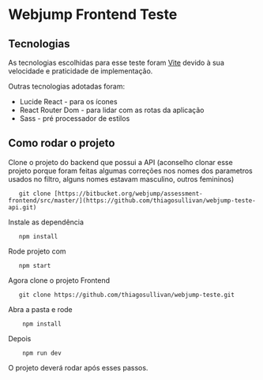 # Webjump Frontend Teste


## Tecnologias

As tecnologias escolhidas para esse teste foram [Vite](https://vitejs.dev/) devido à sua velocidade e praticidade de implementação.

Outras tecnologias adotadas foram:
* Lucide React - para os ícones
* React Router Dom - para lidar com as rotas da aplicação
* Sass - pré processador de estilos


## Como rodar o projeto
 Clone o projeto do backend que possui a API
(aconselho clonar esse projeto porque foram feitas algumas correções nos nomes dos parametros usados no filtro, alguns nomes estavam masculino, outros femininos)
 ```
    git clone [https://bitbucket.org/webjump/assessment-frontend/src/master/](https://github.com/thiagosullivan/webjump-teste-api.git)
 ```
 Instale as dependência
 ```
    npm install
 ```
 Rode projeto com
 ```
    npm start
 ```
 
 Agora clone o projeto Frontend
 ```
    git clone https://github.com/thiagosullivan/webjump-teste.git
```

Abra a pasta e rode 
```
    npm install
```

Depois
```
    npm run dev
```

O projeto deverá rodar após esses passos.
